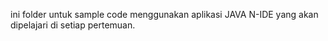 ini folder untuk sample code menggunakan aplikasi JAVA N-IDE yang akan dipelajari di setiap pertemuan.